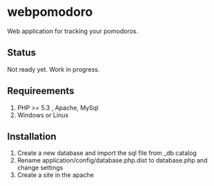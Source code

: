 webpomodoro
===========
Web application for tracking your pomodoros.

Status
-------
Not ready yet. Work in progress.

Requireements
-------------
1. PHP >= 5.3 , Apache, MySql
2. Windows or Linux

Installation
------------
1. Create a new database and import the sql file from _db catalog
2. Rename application/config/database.php.dist to database.php and change settings
3. Create a site in the apache

 
